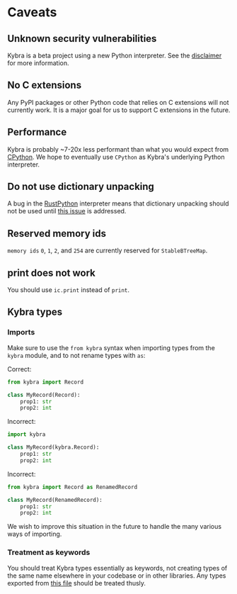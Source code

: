 # Caveats

## Unknown security vulnerabilities

Kybra is a beta project using a new Python interpreter. See the [disclaimer](./kybra.md#disclaimer) for more information.

## No C extensions

Any PyPI packages or other Python code that relies on C extensions will not currently work. It is a major goal for us to support C extensions in the future.

## Performance

Kybra is probably ~7-20x less performant than what you would expect from [CPython](https://github.com/python/cpython). We hope to eventually use `CPython` as Kybra's underlying Python interpreter.

## Do not use dictionary unpacking

A bug in the [RustPython](https://github.com/RustPython/RustPython) interpreter means that dictionary unpacking should not be used until [this issue](https://github.com/RustPython/RustPython/issues/4932) is addressed.

## Reserved memory ids

`memory ids` `0`, `1`, `2`, and `254` are currently reserved for `StableBTreeMap`.

## print does not work

You should use `ic.print` instead of `print`.

## Kybra types

### Imports

Make sure to use the `from kybra` syntax when importing types from the `kybra` module, and to not rename types with `as`:

Correct:

```python
from kybra import Record

class MyRecord(Record):
    prop1: str
    prop2: int
```

Incorrect:

```python
import kybra

class MyRecord(kybra.Record):
    prop1: str
    prop2: int
```

Incorrect:

```python
from kybra import Record as RenamedRecord

class MyRecord(RenamedRecord):
    prop1: str
    prop2: int
```

We wish to improve this situation in the future to handle the many various ways of importing.

### Treatment as keywords

You should treat Kybra types essentially as keywords, not creating types of the same name elsewhere in your codebase or in other libraries. Any types exported from [this file](https://github.com/demergent-labs/kybra/blob/main/kybra/__init__.py) should be treated thusly.
